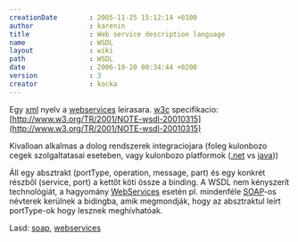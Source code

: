 ```yaml
---
creationDate        : 2005-11-25 15:12:14 +0100 
author              : karenin 
title               : Web service description language 
name                : WSDL 
layout              : wiki 
path                : WSDL 
date                : 2006-10-20 00:34:44 +0200 
version             : 3 
creator             : kocka 
---
```

Egy [xml](XML.html) nyelv a [webservices](WebServices.html) leirasara. [w3c](w3c.html) specifikacio: [http://www.w3.org/TR/2001/NOTE-wsdl-20010315](http://www.w3.org/TR/2001/NOTE-wsdl-20010315)

Kivalloan alkalmas a dolog rendszerek integraciojara (foleg kulonbozo cegek szolgaltatasai eseteben, vagy kulonbozo platformok ([.net](.net.html) vs [java](java.html)))

Áll egy absztrakt (portType, operation, message, part) és egy konkrét részből (service, port) a kettőt köti össze a binding. A WSDL nem kényszerít technológiát, a hagyomány [WebServices](WebServices.html) esetén pl. mindenféle [SOAP](SOAP.html)-os névterek kerülnek a bidingba, amik megmondják, hogy az absztraktul leírt portType-ok hogy lesznek meghívhatóak.


Lasd: [soap](SOAP.html), [webservices](WebServices.html)
